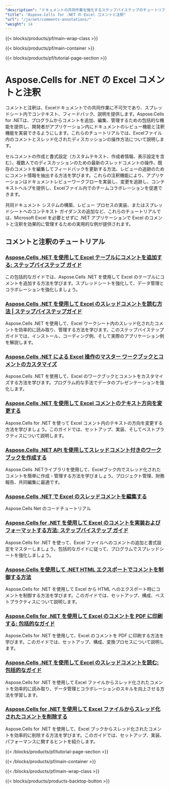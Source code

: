 ```yaml
---
"description": "ドキュメントの共同作業を強化するステップバイステップのチュートリアルを通じて、Aspose.Cells for .NET で Excel のコメントを管理し、機能を確認する方法を学習します。"
"title": "Aspose.Cells for .NET の Excel コメントと注釈"
"url": "/ja/net/comments-annotations/"
"weight": 14
---
```


{{< blocks/products/pf/main-wrap-class >}}

{{< blocks/products/pf/main-container >}}

{{< blocks/products/pf/tutorial-page-section >}}


# Aspose.Cells for .NET の Excel コメントと注釈

コメントと注釈は、Excelドキュメントでの共同作業に不可欠であり、スプレッドシート内でコンテキスト、フィードバック、説明を提供します。Aspose.Cells for .NETは、プログラムからコメントを追加、編集、管理するための包括的な機能を提供し、開発者がアプリケーション内にドキュメントのレビュー機能と注釈機能を実装できるようにします。これらのチュートリアルでは、Excelファイル内のコメントとスレッド化されたディスカッションの操作方法について説明します。

セルコメントの作成と書式設定（カスタムテキスト、作成者情報、表示設定を含む）、複数人でのディスカッションのための最新のスレッドコメントの操作、既存のコメントを編集してフィードバックを更新する方法、レビューの追跡のためにコメント情報を抽出する方法を学びます。これらの注釈機能により、アプリケーションはドキュメントレビューワークフローを実装し、変更を追跡し、コンテキストヘルプを提供し、Excelファイル内でのチームコラボレーションを促進できます。

共同ドキュメント システムの構築、レビュー プロセスの実装、またはスプレッドシートへのコンテキスト ガイダンスの追加など、これらのチュートリアルでは、Microsoft Excel を必要とせずに .NET アプリケーションで Excel のコメントと注釈を効果的に管理するための実用的な例が提供されます。


## コメントと注釈のチュートリアル
### [Aspose.Cells .NET を使用して Excel テーブルにコメントを追加する: ステップバイステップ ガイド](./aspose-cells-net-add-comments-excel-tables)
この包括的なガイドでは、Aspose.Cells .NET を使用して Excel のテーブルにコメントを追加する方法を学びます。スプレッドシートを強化して、データ管理とコラボレーションを強化しましょう。

### [Aspose.Cells .NET を使用して Excel のスレッドコメントを読む方法 | ステップバイステップガイド](./aspose-cells-net-read-threaded-comments-excel)
Aspose.Cells .NET を使用して、Excel ワークシート内のスレッド化されたコメントを効率的に読み取り、管理する方法を学びます。このステップバイステップガイドでは、インストール、コーディング例、そして実際のアプリケーション例を解説します。

### [Aspose.Cells .NET による Excel 操作のマスター ワークブックとコメントのカスタマイズ](./aspose-cells-net-workbook-comment-customization)
Aspose.Cells .NET を使用して、Excel のワークブックとコメントをカスタマイズする方法を学びます。プログラム的な手法でデータのプレゼンテーションを強化します。

### [Aspose.Cells .NET を使用して Excel コメントのテキスト方向を変更する](./change-text-direction-excel-comments-aspose-cells-net)
Aspose.Cells for .NET を使って Excel コメント内のテキストの方向を変更する方法を学びましょう。このガイドでは、セットアップ、実装、そしてベストプラクティスについて説明します。

### [Aspose.Cells .NET API を使用してスレッドコメント付きのワークブックを作成する](./create-excel-workbook-threaded-comments-aspose-cells-net)
Aspose.Cells .NETライブラリを使用して、Excelブック内でスレッド化されたコメントを簡単に作成・管理する方法を学びましょう。プロジェクト管理、財務報告、共同編集に最適です。

### [Aspose.Cells .NET で Excel のスレッドコメントを編集する](./edit-excel-threaded-comments-aspose-cells-net)
Aspose.Cells Net のコードチュートリアル

### [Aspose.Cells for .NET を使用して Excel のコメントを実装およびフォーマットする方法: ステップバイステップ ガイド](./implement-format-excel-comments-aspose-cells-net)
Aspose.Cells for .NET を使って、Excel ファイルへのコメントの追加と書式設定をマスターしましょう。包括的なガイドに従って、プログラムでスプレッドシートを強化しましょう。

### [Aspose.Cells を使用して .NET HTML エクスポートでコメントを制御する方法](./net-html-export-comment-control-aspose-cells)
Aspose.Cells for .NET を使用して Excel から HTML へのエクスポート時にコメントを制御する方法を学びます。このガイドでは、セットアップ、構成、ベストプラクティスについて説明します。

### [Aspose.Cells for .NET を使用して Excel のコメントを PDF に印刷する: 包括的なガイド](./print-excel-comments-pdf-aspose-cells-net)
Aspose.Cells for .NET を使用して、Excel のコメントを PDF に印刷する方法を学びます。このガイドでは、セットアップ、構成、変換プロセスについて説明します。

### [Aspose.Cells .NET を使用して Excel のスレッドコメントを読む: 包括的なガイド](./read-threaded-comments-excel-aspose-cells-dotnet)
Aspose.Cells for .NET を使用して Excel ファイルからスレッド化されたコメントを効率的に読み取り、データ管理とコラボレーションのスキルを向上させる方法を学習します。

### [Aspose.Cells for .NET を使用して Excel ファイルからスレッド化されたコメントを削除する](./remove-threaded-comments-aspose-cells-net)
Aspose.Cells for .NET を使用して、Excel ブックからスレッド化されたコメントを効率的に削除する方法を学びます。このガイドでは、セットアップ、実装、パフォーマンスに関するヒントを紹介します。



{{< /blocks/products/pf/tutorial-page-section >}}

{{< /blocks/products/pf/main-container >}}

{{< /blocks/products/pf/main-wrap-class >}}

{{< blocks/products/products-backtop-button >}}
